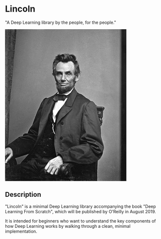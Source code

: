 # Lincoln

"A Deep Learning library by the people, for the people."

![](lincoln.png)

## Description

"Lincoln" is a minimal Deep Learning library accompanying the book "Deep Learning From Scratch", which will be published by O'Reilly in August 2019.

It is intended for beginners who want to understand the key components of how Deep Learning works by walking through a clean, minimal implementation.
